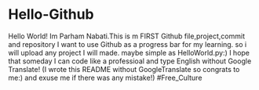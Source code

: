 # Hello-Github
Hello World!
Im Parham Nabati.This is m FIRST Github file,project,commit and repository
I want to use Github as a progress bar for my learning. so i will upload any project I will made. maybe simple as HelloWorld.py:)
I hope that someday I can code like a professioal and type English without Google Translate!
(I wrote this README without GoogleTranslate so congrats to me:) and exuse me if there was any mistake!)
#Free_Culture
